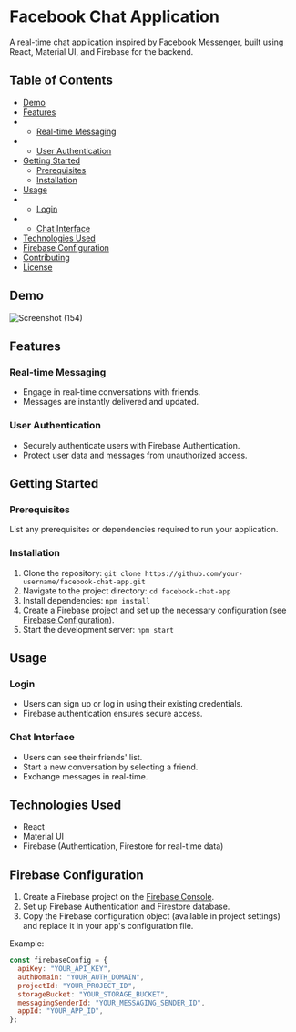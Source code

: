# Facebook Chat Application

A real-time chat application inspired by Facebook Messenger, built using React, Material UI, and Firebase for the backend.


## Table of Contents


- [Demo](#demo)
- [Features](#features)
- - [Real-time Messaging](#real-time-messaging)
- - [User Authentication](#user-authentication)
- [Getting Started](#getting-started)
  - [Prerequisites](#prerequisites)
  - [Installation](#installation)
- [Usage](#usage)
- - [Login](#login)
- - [Chat Interface](#chat-interface)
- [Technologies Used](#technologies-used)
- [Firebase Configuration](#firebase-configuration)
- [Contributing](#contributing)
- [License](#license)

## Demo

![Screenshot (154)](https://github.com/kushalShukla-web/messenger_chat_webApp/assets/85934954/8e6535d0-fa3a-4dae-9b33-f77b4eaee9a6)

## Features

### Real-time Messaging

- Engage in real-time conversations with friends.
- Messages are instantly delivered and updated.

### User Authentication

- Securely authenticate users with Firebase Authentication.
- Protect user data and messages from unauthorized access.

## Getting Started

### Prerequisites

List any prerequisites or dependencies required to run your application.

### Installation

1. Clone the repository: `git clone https://github.com/your-username/facebook-chat-app.git`
2. Navigate to the project directory: `cd facebook-chat-app`
3. Install dependencies: `npm install`
4. Create a Firebase project and set up the necessary configuration (see [Firebase Configuration](#firebase-configuration)).
5. Start the development server: `npm start`

## Usage

### Login

- Users can sign up or log in using their existing credentials.
- Firebase authentication ensures secure access.

### Chat Interface

- Users can see their friends' list.
- Start a new conversation by selecting a friend.
- Exchange messages in real-time.

## Technologies Used

- React
- Material UI
- Firebase (Authentication, Firestore for real-time data)

## Firebase Configuration

1. Create a Firebase project on the [Firebase Console](https://console.firebase.google.com/).
2. Set up Firebase Authentication and Firestore database.
3. Copy the Firebase configuration object (available in project settings) and replace it in your app's configuration file.

Example:

```javascript
const firebaseConfig = {
  apiKey: "YOUR_API_KEY",
  authDomain: "YOUR_AUTH_DOMAIN",
  projectId: "YOUR_PROJECT_ID",
  storageBucket: "YOUR_STORAGE_BUCKET",
  messagingSenderId: "YOUR_MESSAGING_SENDER_ID",
  appId: "YOUR_APP_ID",
};
